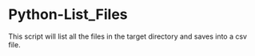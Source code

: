 # Python-List_Files

This script will list all the files in the target directory and saves into a csv file.
